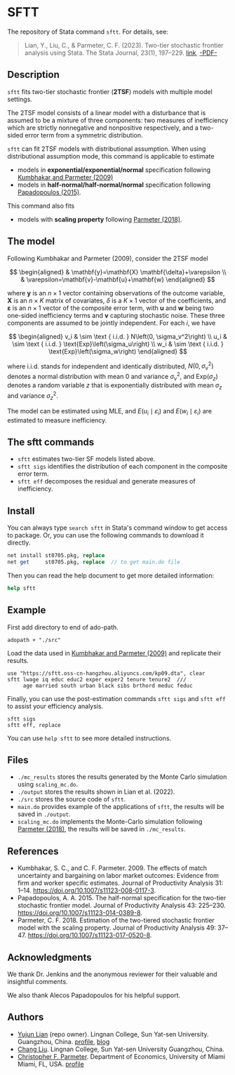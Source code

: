 # SFTT

The repository of Stata command `sftt`. For details, see:

> Lian, Y., Liu, C., & Parmeter, C. F. (2023). Two-tier stochastic frontier analysis using Stata. The Stata Journal, 23(1), 197–229. [link](https://journals.sagepub.com/doi/abs/10.1177/1536867X231162033), [-PDF-](
https://file.lianxh.cn/Refs/LianPub/Lian-2023-SJ-sftt-Two-tier-SFA.pdf)


## Description
`sftt` fits two-tier stochastic frontier (**2TSF**) models with multiple model settings. 

The 2TSF model consists of a linear model with a disturbance that is assumed to be a mixture of three components: 
two measures of inefficiency which are strictly nonnegative and nonpositive respectively,
and a two-sided error term from a symmetric distribution.

`sftt` can fit 2TSF models with distributional assumption.
When using distributional assumption mode, 
this command is applicable to estimate 
- models in **exponential/exponential/normal** specification
following [Kumbhakar and Parmeter (2009)](https://doi.org/10.1007/s11123-008-0117-3) 
- models in **half-normal/half-normal/normal** specification following
[Papadopoulos (2015)](https://doi.org/10.1007/s11123-014-0389-8).

This command also fits 
- models with **scaling property** following
[Parmeter (2018)](https://doi.org/10.1007/s11123-017-0520-8).

## The model
Following Kumbhakar and Parmeter (2009), consider the 2TSF model

$$
\begin{aligned}
& \mathbf{y}=\mathbf{X} \mathbf{\delta}+\varepsilon \\
& \varepsilon=\mathbf{v}-\mathbf{u}+\mathbf{w}
\end{aligned}
$$

where $\mathbf{y}$ is an $n \times 1$ vector containing observations of the outcome variable, $\mathbf{X}$ is an $n \times K$ matrix of covariates, $\delta$ is a $K \times 1$ vector of the coefficients, and $\mathbf{\varepsilon}$ is an $n \times 1$ vector of the composite error term, with $\mathbf{u}$ and $\mathbf{w}$ being two one-sided inefficiency terms and $\mathbf{v}$ capturing stochastic noise. These three components are assumed to be jointly independent. For each $i$, we have

$$
\begin{aligned}
v_i & \sim \text { i.i.d. } N\left(0, \sigma_v^2\right) \\
u_i & \sim \text { i.i.d. } \text{Exp}\left(\sigma_u\right) \\
w_i & \sim \text { i.i.d. } \text{Exp}\left(\sigma_w\right)
\end{aligned}
$$

where i.i.d. stands for independent and identically distributed, $N(0, \sigma_v^2)$ denotes a normal distribution with mean 0 and variance $\sigma_v^2$, and $\text{Exp}(\sigma_z)$ denotes a random variable $z$ that is exponentially distributed with mean $\sigma_z$ and variance $\sigma_z^2$.

The model can be estimated using MLE, and $E\left(u_i \mid \varepsilon_i\right)$ and $E\left(w_i \mid \varepsilon_i\right)$ are estimated to measure inefficiency.


## The sftt commands 
- `sftt` estimates two-tier SF models listed above.
- `sftt sigs` identifies the distribution of each component in the composite error term.
- `sftt eff` decomposes the residual and generate measures of inefficiency.

## Install
You can always type `search sftt` in Stata's command window to get access to package. 
Or, you can use the following commands to download it directly.
```stata
net install st0705.pkg, replace
net get     st0705.pkg, replace  // to get main.do file
```
Then you can read the help document to get more detailed information:
```stata
help sftt
```

## Example
 First add directory to end of ado-path.
 ```
 adopath + "./src"
 ```

Load the data used in [Kumbhakar and Parmeter (2009)](https://doi.org/10.1007/s11123-008-0117-3) and replicate their results.

```
use "https://sftt.oss-cn-hangzhou.aliyuncs.com/kp09.dta", clear
sftt lwage iq educ educ2 exper exper2 tenure tenure2  ///
     age married south urban black sibs brthord meduc feduc
```

Finally, you can use the post-estimation commands `sftt sigs` and `sftt eff` to assist your efficiency analysis.

```
sftt sigs
sftt eff, replace
```

You can use `help sftt` to see more detailed instructions.

## Files
- `./mc_results` stores the results generated by the Monte Carlo simulation using `scaling_mc.do`.
- `./output` stores the results shown in Lian et al. (2022).
- `./src` stores the source code of `sftt`.
- `main.do` provides example of the applications of `sftt`, the results will be saved in `./output`.
- `scaling_mc.do` implements the Monte-Carlo simulation following [Parmeter (2018)](https://doi.org/10.1007/s11123-017-0520-8), the results will be saved in `./mc_results`.


## References

- Kumbhakar, S. C., and C. F. Parmeter.  2009.  The effects of match uncertainty and bargaining on labor market outcomes: Evidence from firm and worker specific estimates.  Journal of Productivity Analysis 31: 1–14.  https://doi.org/10.1007/s11123-008-0117-3.
- Papadopoulos, A. A.  2015.  The half-normal specification for the two-tier stochastic frontier model.  Journal of Productivity Analysis 43: 225–230.  https://doi.org/10.1007/s11123-014-0389-8.
- Parmeter, C. F.  2018.  Estimation of the two-tiered stochastic frontier model with the scaling property.  Journal of Productivity Analysis 49: 37–47.  https://doi.org/10.1007/s11123-017-0520-8.


## Acknowledgments
We thank Dr. Jenkins and the anonymous reviewer for their valuable and insightful comments.

We also thank Alecos Papadopoulos for his helpful support.


## Authors
- [Yujun Lian](mailto:arlionn@163.com) (repo owner).
Lingnan College, Sun Yat-sen University.
Guangzhou, China. 
[profile](https://lingnan.sysu.edu.cn/en/faculty/LianYujun),
[blog](https://www.lianxh.cn) 
- [Chang Liu](mailto:liuch288@mail2.sysu.edu.cn).
Lingnan College, Sun Yat-sen University
Guangzhou, China.
- [Christopher F. Parmeter](mailto:cparmeter@bus.miami.edu).
Department of Economics, University of Miami
Miami, FL, USA.
[profile](https://people.miami.edu/profile/c.parmeter@miami.edu)
